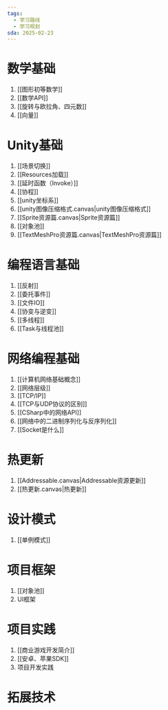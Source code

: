 ```yaml
---
tags:
  - 学习路线
  - 学习规划
sda: 2025-02-23
---
```


# 数学基础
1. [[图形初等数学]]
2. [[数学API]]
3. [[旋转与欧拉角、四元数]]
4. [[向量]]
# Unity基础
1. [[场景切换]]
2. [[Resources加载]]
3. [[延时函数（Invoke）]]
4. [[协程]]
5. [[unity坐标系]]
6. [[unity图像压缩格式.canvas|unity图像压缩格式]]
7. [[Sprite资源篇.canvas|Sprite资源篇]]
8. [[对象池]]
9. [[TextMeshPro资源篇.canvas|TextMeshPro资源篇]]

# 编程语言基础
1. [[反射]]
2. [[委托事件]]
3. [[文件IO]]
4. [[协变与逆变]]
5. [[多线程]]
6. [[Task与线程池]]

# 网络编程基础
1. [[计算机网络基础概念]]
2. [[网络层级]]
3. [[TCP/IP]]
4. [[TCP与UDP协议的区别]]
5. [[CSharp中的网络API]]
6. [[网络中的二进制序列化与反序列化]]
7. [[Socket是什么]]

# 热更新
1. [[Addressable.canvas|Addressable资源更新]]
2. [[热更新.canvas|热更新]]

# 设计模式
1. [[单例模式]]

# 项目框架
1. [[对象池]]
2. UI框架
# 项目实践
1. [[商业游戏开发简介]]
2. [[安卓、苹果SDK]]
3. 项目开发实践

# 拓展技术


